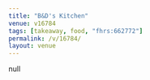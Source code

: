 ```yaml
---
title: "B&D's Kitchen"
venue: v16784
tags: [takeaway, food, "fhrs:662772"]
permalink: /v/16784/
layout: venue
---
```

null